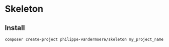 # Skeleton

## Install

```bash
composer create-project philippe-vandermoere/skeleton my_project_name
```
